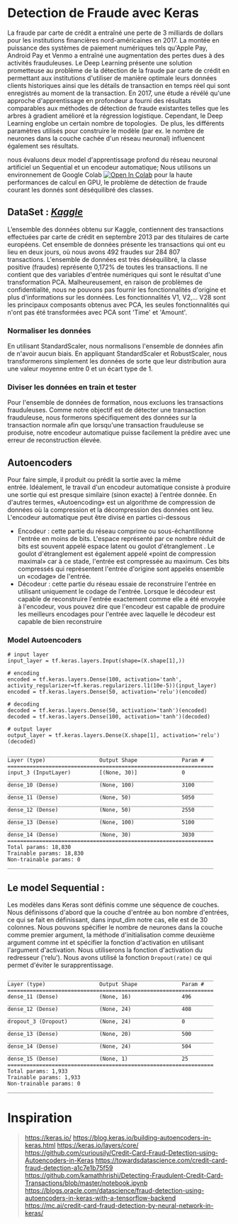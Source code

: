 # Detection de Fraude avec Keras


La fraude par carte de crédit a entraîné une perte de 3 milliards de dollars pour les institutions financières nord-américaines en 2017. La montée en puissance des systèmes de paiement numériques tels qu'Apple Pay, Android Pay et Venmo a entraîné une augmentation des pertes dues à des activités frauduleuses. Le Deep Learning présente une solution prometteuse au problème de la détection de la fraude par carte de crédit en permettant aux institutions d'utiliser de manière optimale leurs données clients historiques ainsi que les détails de transaction en temps réel qui sont enregistrés au moment de la transaction. En 2017, une étude a révélé qu'une approche d'apprentissage en profondeur a fourni des résultats comparables aux méthodes de détection de fraude existantes telles que les arbres à gradient amélioré et la régression logistique. Cependant, le Deep Learning englobe un certain nombre de topologies. 
De plus, les différents paramètres utilisés pour construire le modèle (par ex. le nombre de neurones dans la couche cachée d'un réseau neuronal) influencent également ses résultats. 

nous évaluons deux model d'apprentissage profond du réseau neuronal artificiel un Sequential et un encodeur automatique; Nous utilisons un environnement de Google Colab [![Open In Colab](https://colab.research.google.com/assets/colab-badge.svg)](https://colab.research.google.com/github/HSabbar/Detection-Fraude/blob/master/Detection_de_Fraude.ipynb) pour la haute performances de calcul en GPU, le problème de détection de fraude courant les donnés sont déséquilibré des classes. 

## DataSet : [_Kaggle_](https://www.kaggle.com/mlg-ulb/creditcardfraud)
 
L’ensemble des données obtenu sur Kaggle, contiennent des transactions effectuées par carte de crédit en septembre 2013 par des titulaires de carte européens. Cet ensemble de données présente les transactions qui ont eu lieu en deux jours, où nous avons 492 fraudes sur 284 807 transactions. L'ensemble de données est très déséquilibré, la classe positive (fraudes) représente 0,172% de toutes les transactions.
Il ne contient que des variables d'entrée numériques qui sont le résultat d'une transformation PCA. Malheureusement, en raison de problèmes de confidentialité, nous ne pouvons pas fournir les fonctionnalités d'origine et plus d'informations sur les données. Les fonctionnalités V1, V2,… V28 sont les principaux composants obtenus avec PCA, les seules fonctionnalités qui n'ont pas été transformées avec PCA sont 'Time' et 'Amount'. 

### Normaliser les données

En utilisant StandardScaler, nous normalisons l'ensemble de données afin de n'avoir aucun biais. En appliquant StandardScaler et RobustScaler, nous transformerons simplement les données de sorte que leur distribution aura une valeur moyenne entre 0 et un écart type de 1.

### Diviser les données en train et tester

Pour l'ensemble de données de formation, nous excluons les transactions frauduleuses. Comme notre objectif est de détecter une transaction frauduleuse, nous formerons spécifiquement des données sur la transaction normale afin que lorsqu'une transaction frauduleuse se produise, notre encodeur automatique puisse facilement la prédire avec une erreur de reconstruction élevée.

## Autoencoders

Pour faire simple, il produit ou prédit la sortie avec la même entrée. Idéalement, le travail d'un encodeur automatique consiste à produire une sortie qui est presque similaire (sinon exacte) à l'entrée donnée. En d'autres termes, «Autoencoding» est un algorithme de compression de données où la compression et la décompression des données ont lieu.
L'encodeur automatique peut être divisé en parties ci-dessous
* Encodeur : cette partie du réseau comprime ou sous-échantillonne l'entrée en moins de bits. L'espace représenté par ce nombre réduit de bits est souvent appelé espace latent ou goulot d'étranglement . Le goulot d'étranglement est également appelé «point de compression maximal» car à ce stade, l'entrée est compressée au maximum. Ces bits compressés qui représentent l'entrée d'origine sont appelés ensemble un «codage» de l'entrée.
* Décodeur : cette partie du réseau essaie de reconstruire l'entrée en utilisant uniquement le codage de l'entrée. Lorsque le décodeur est capable de reconstruire l'entrée exactement comme elle a été envoyée à l'encodeur, vous pouvez dire que l'encodeur est capable de produire les meilleurs encodages pour l'entrée avec laquelle le décodeur est capable de bien reconstruire 

### Model Autoencoders

```
# input layer
input_layer = tf.keras.layers.Input(shape=(X.shape[1],))

# encoding 
encoded = tf.keras.layers.Dense(100, activation='tanh', activity_regularizer=tf.keras.regularizers.l1(10e-5))(input_layer)
encoded = tf.keras.layers.Dense(50, activation='relu')(encoded)

# decoding 
decoded = tf.keras.layers.Dense(50, activation='tanh')(encoded)
decoded = tf.keras.layers.Dense(100, activation='tanh')(decoded)

# output layer
output_layer = tf.keras.layers.Dense(X.shape[1], activation='relu')(decoded)
```

```
_________________________________________________________________
Layer (type)                 Output Shape              Param #   
=================================================================
input_3 (InputLayer)         [(None, 30)]              0         
_________________________________________________________________
dense_10 (Dense)             (None, 100)               3100      
_________________________________________________________________
dense_11 (Dense)             (None, 50)                5050      
_________________________________________________________________
dense_12 (Dense)             (None, 50)                2550      
_________________________________________________________________
dense_13 (Dense)             (None, 100)               5100      
_________________________________________________________________
dense_14 (Dense)             (None, 30)                3030      
=================================================================
Total params: 18,830
Trainable params: 18,830
Non-trainable params: 0
_________________________________________________________________
```

## Le model Sequential :

Les modèles dans Keras sont définis comme une séquence de couches.
Nous définissons d'abord que la couche d'entrée au bon nombre d'entrées, ce qui se fait en définissant, dans input_dim notre cas, elle est de 30 colonnes.
Nous pouvons spécifier le nombre de neurones dans la couche comme premier argument, la méthode d'initialisation comme deuxième argument comme int et spécifier la fonction d'activation en utilisant l'argument d'activation.
Nous utiliserons la fonction d'activation du redresseur ('relu').
Nous avons utilisé la fonction `Dropout(rate)` ce qui permet d'éviter le surapprentissage.

```
_________________________________________________________________
Layer (type)                 Output Shape              Param #   
=================================================================
dense_11 (Dense)             (None, 16)                496       
_________________________________________________________________
dense_12 (Dense)             (None, 24)                408       
_________________________________________________________________
dropout_3 (Dropout)          (None, 24)                0         
_________________________________________________________________
dense_13 (Dense)             (None, 20)                500       
_________________________________________________________________
dense_14 (Dense)             (None, 24)                504       
_________________________________________________________________
dense_15 (Dense)             (None, 1)                 25        
=================================================================
Total params: 1,933
Trainable params: 1,933
Non-trainable params: 0
_________________________________________________________________
```

# Inspiration

> https://keras.io/ 
> https://blog.keras.io/building-autoencoders-in-keras.html
> https://keras.io/layers/core/
> https://github.com/curiousily/Credit-Card-Fraud-Detection-using-Autoencoders-in-Keras
> https://towardsdatascience.com/credit-card-fraud-detection-a1c7e1b75f59
> https://github.com/kamathhrishi/Detecting-Fraudulent-Credit-Card-Transactions/blob/master/notebook.ipynb
> https://blogs.oracle.com/datascience/fraud-detection-using-autoencoders-in-keras-with-a-tensorflow-backend
> https://mc.ai/credit-card-fraud-detection-by-neural-network-in-keras/

